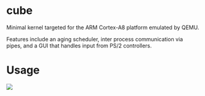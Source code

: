 # cube
Minimal kernel targeted for the ARM Cortex-A8 platform emulated by QEMU. 

Features include an aging scheduler, inter process communication via pipes, and a GUI that handles input from PS/2 controllers.

# Usage
  <img src="https://user-images.githubusercontent.com/6099321/43369411-c313e13c-9365-11e8-9499-085bcdbe24d6.gif">
